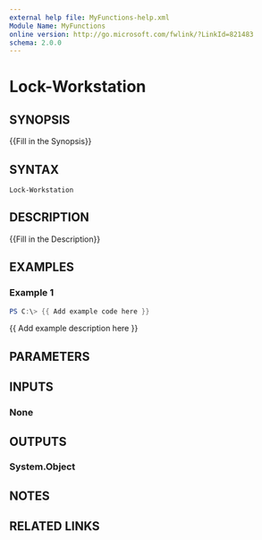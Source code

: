 ```yaml
---
external help file: MyFunctions-help.xml
Module Name: MyFunctions
online version: http://go.microsoft.com/fwlink/?LinkId=821483
schema: 2.0.0
---
```


# Lock-Workstation

## SYNOPSIS
{{Fill in the Synopsis}}

## SYNTAX

```
Lock-Workstation
```

## DESCRIPTION
{{Fill in the Description}}

## EXAMPLES

### Example 1
```powershell
PS C:\> {{ Add example code here }}
```

{{ Add example description here }}

## PARAMETERS

## INPUTS

### None


## OUTPUTS

### System.Object

## NOTES

## RELATED LINKS
